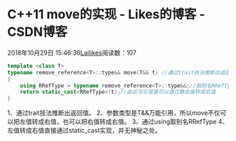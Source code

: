 # C++11 move的实现 - Likes的博客 - CSDN博客
2018年10月29日 15:46:36[Lailikes](https://me.csdn.net/songchuwang1868)阅读数：107
```cpp
template <class T>
typename remove_reference<T>::type&& move(T&& t) //通过trait技法推断出返回值。参数类型是T&&万能引用，所以move不仅可以把左值转成右值，也可以把右值转成右值
{
    using RRefType = typename remove_reference<T>::type&&;//取别名RRefType 
    return static_cast<RRefType>(t);//由此可见直接可以通过静态强转成右值
}
```
1、通过trait技法推断出返回值。
2、参数类型是T&&万能引用，所以move不仅可以把左值转成右值，也可以把右值转成右值。
3、通过using取别名RRefType
4、左值转成右值直接通过static_cast实现，并无神秘之处。
